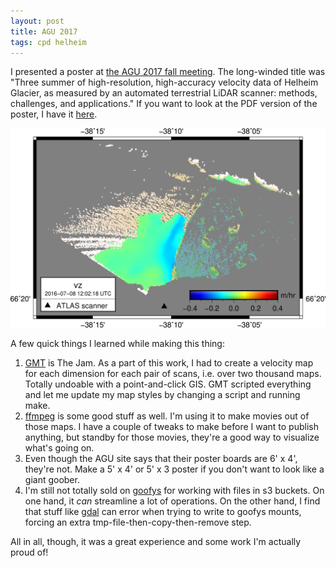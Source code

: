 ```yaml
---
layout: post
title: AGU 2017
tags: cpd helheim
---
```


I presented a poster at [the AGU 2017 fall meeting](https://fallmeeting.agu.org/2017/program-overview/).
The long-winded title was "Three summer of high-resolution, high-accuracy velocity data of Helheim Glacier, as measured by an automated terrestrial LiDAR scanner: methods, challenges, and applications."
If you want to look at the PDF version of the poster, I have it [here](/pdf/2017-AGU-Gadomski-Poster.pdf).

![One of the z-velocity images I made for the poster](/img/2016-07-08-1200-helheim-vz.png)

A few quick things I learned while making this thing:

1. [GMT](http://gmt.soest.hawaii.edu/) is The Jam.
   As a part of this work, I had to create a velocity map for each dimension for each pair of scans, i.e. over two thousand maps.
   Totally undoable with a point-and-click GIS.
   GMT scripted everything and let me update my map styles by changing a script and running make.
2. [ffmpeg](https://www.ffmpeg.org/) is some good stuff as well.
   I'm using it to make movies out of those maps.
   I have a couple of tweaks to make before I want to publish anything, but standby for those movies, they're a good way to visualize what's going on.
3. Even though the AGU site says that their poster boards are 6' x 4', they're not.
   Make a 5' x 4' or 5' x 3 poster if you don't want to look like a giant goober.
4. I'm still not totally sold on [goofys](https://github.com/kahing/goofys) for working with files in s3 buckets.
   On one hand, it *can* streamline a lot of operations.
   On the other hand, I find that stuff like [gdal](http://www.gdal.org/) can error when trying to write to goofys mounts, forcing an extra tmp-file-then-copy-then-remove step.

All in all, though, it was a great experience and some work I'm actually proud of!

